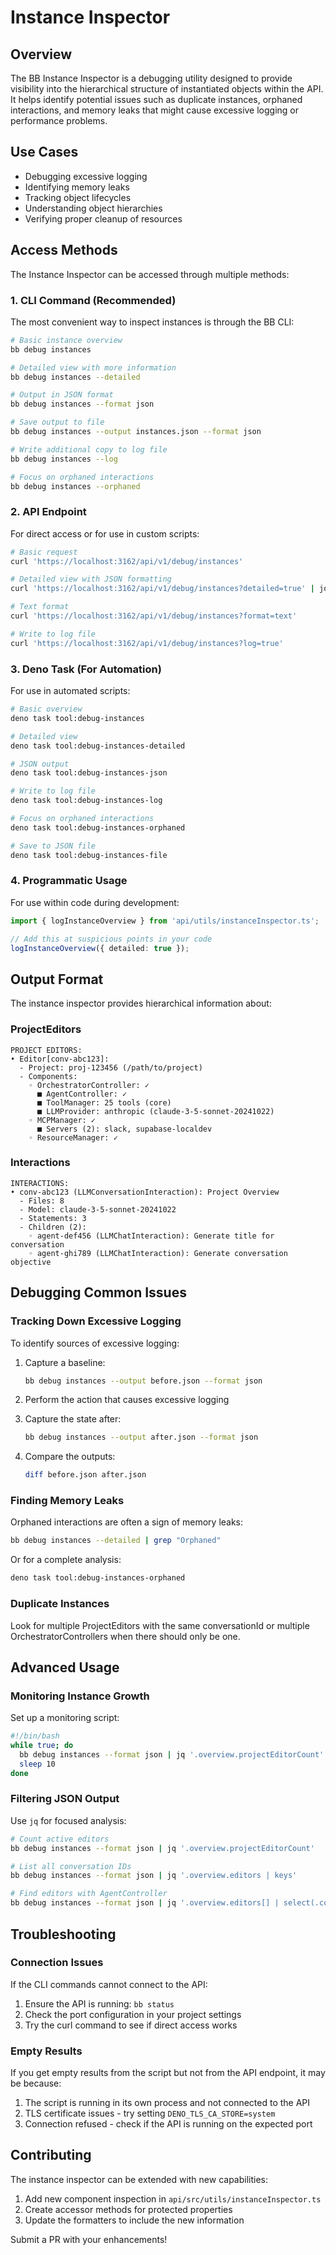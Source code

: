 # Instance Inspector

## Overview

The BB Instance Inspector is a debugging utility designed to provide visibility into the hierarchical structure of instantiated objects within the API. It helps identify potential issues such as duplicate instances, orphaned interactions, and memory leaks that might cause excessive logging or performance problems.

## Use Cases

- Debugging excessive logging
- Identifying memory leaks
- Tracking object lifecycles
- Understanding object hierarchies
- Verifying proper cleanup of resources

## Access Methods

The Instance Inspector can be accessed through multiple methods:

### 1. CLI Command (Recommended)

The most convenient way to inspect instances is through the BB CLI:

```bash
# Basic instance overview
bb debug instances

# Detailed view with more information
bb debug instances --detailed

# Output in JSON format
bb debug instances --format json

# Save output to file
bb debug instances --output instances.json --format json

# Write additional copy to log file
bb debug instances --log

# Focus on orphaned interactions
bb debug instances --orphaned
```

### 2. API Endpoint

For direct access or for use in custom scripts:

```bash
# Basic request
curl 'https://localhost:3162/api/v1/debug/instances'

# Detailed view with JSON formatting
curl 'https://localhost:3162/api/v1/debug/instances?detailed=true' | jq

# Text format
curl 'https://localhost:3162/api/v1/debug/instances?format=text'

# Write to log file
curl 'https://localhost:3162/api/v1/debug/instances?log=true'
```

### 3. Deno Task (For Automation)

For use in automated scripts:

```bash
# Basic overview
deno task tool:debug-instances

# Detailed view
deno task tool:debug-instances-detailed

# JSON output
deno task tool:debug-instances-json

# Write to log file
deno task tool:debug-instances-log

# Focus on orphaned interactions
deno task tool:debug-instances-orphaned

# Save to JSON file
deno task tool:debug-instances-file
```

### 4. Programmatic Usage

For use within code during development:

```typescript
import { logInstanceOverview } from 'api/utils/instanceInspector.ts';

// Add this at suspicious points in your code
logInstanceOverview({ detailed: true });
```

## Output Format

The instance inspector provides hierarchical information about:

### ProjectEditors

```
PROJECT EDITORS:
• Editor[conv-abc123]:
  - Project: proj-123456 (/path/to/project)
  - Components:
    ◦ OrchestratorController: ✓
      ■ AgentController: ✓
      ■ ToolManager: 25 tools (core)
      ■ LLMProvider: anthropic (claude-3-5-sonnet-20241022)
    ◦ MCPManager: ✓
      ■ Servers (2): slack, supabase-localdev
    ◦ ResourceManager: ✓
```

### Interactions

```
INTERACTIONS:
• conv-abc123 (LLMConversationInteraction): Project Overview
  - Files: 8
  - Model: claude-3-5-sonnet-20241022
  - Statements: 3
  - Children (2):
    ◦ agent-def456 (LLMChatInteraction): Generate title for conversation
    ◦ agent-ghi789 (LLMChatInteraction): Generate conversation objective
```

## Debugging Common Issues

### Tracking Down Excessive Logging

To identify sources of excessive logging:

1. Capture a baseline:
   ```bash
   bb debug instances --output before.json --format json
   ```

2. Perform the action that causes excessive logging

3. Capture the state after:
   ```bash
   bb debug instances --output after.json --format json
   ```

4. Compare the outputs:
   ```bash
   diff before.json after.json
   ```

### Finding Memory Leaks

Orphaned interactions are often a sign of memory leaks:

```bash
bb debug instances --detailed | grep "Orphaned"
```

Or for a complete analysis:

```bash
deno task tool:debug-instances-orphaned
```

### Duplicate Instances

Look for multiple ProjectEditors with the same conversationId or multiple OrchestratorControllers when there should only be one.

## Advanced Usage

### Monitoring Instance Growth

Set up a monitoring script:

```bash
#!/bin/bash
while true; do
  bb debug instances --format json | jq '.overview.projectEditorCount' >> counts.log
  sleep 10
done
```

### Filtering JSON Output

Use `jq` for focused analysis:

```bash
# Count active editors
bb debug instances --format json | jq '.overview.projectEditorCount'

# List all conversation IDs
bb debug instances --format json | jq '.overview.editors | keys'

# Find editors with AgentController
bb debug instances --format json | jq '.overview.editors[] | select(.components.orchestratorController.hasAgentController)'
```

## Troubleshooting

### Connection Issues

If the CLI commands cannot connect to the API:

1. Ensure the API is running: `bb status`
2. Check the port configuration in your project settings
3. Try the curl command to see if direct access works

### Empty Results

If you get empty results from the script but not from the API endpoint, it may be because:

1. The script is running in its own process and not connected to the API
2. TLS certificate issues - try setting `DENO_TLS_CA_STORE=system`
3. Connection refused - check if the API is running on the expected port

## Contributing

The instance inspector can be extended with new capabilities:

1. Add new component inspection in `api/src/utils/instanceInspector.ts` 
2. Create accessor methods for protected properties
3. Update the formatters to include the new information

Submit a PR with your enhancements!